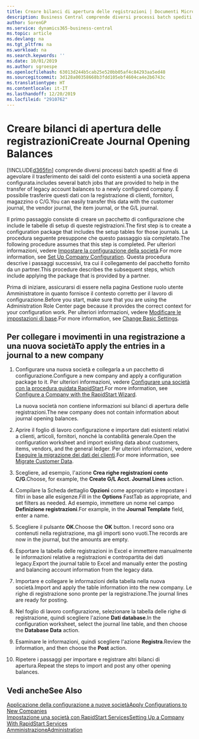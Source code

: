 ```yaml
---
title: Creare bilanci di apertura delle registrazioni | Documenti Microsoft
description: Business Central comprende diversi processi batch spediti al fine di agevolare il trasferimento dei saldi del conto esistenti a una società appena configurata. È possibile trasferire facilmente questi dati con le registrazioni.
author: SorenGP
ms.service: dynamics365-business-central
ms.topic: article
ms.devlang: na
ms.tgt_pltfrm: na
ms.workload: na
ms.search.keywords: ''
ms.date: 10/01/2019
ms.author: sgroespe
ms.openlocfilehash: 63013d244b5cab25e520bb05af4c84293aa5ed48
ms.sourcegitcommit: 3d128a00358668b3fdd105ebf4604ca4e2b6743c
ms.translationtype: HT
ms.contentlocale: it-IT
ms.lasthandoff: 12/20/2019
ms.locfileid: "2910762"
---
```

# <a name="create-journal-opening-balances"></a><span data-ttu-id="6bd21-104">Creare bilanci di apertura delle registrazioni</span><span class="sxs-lookup"><span data-stu-id="6bd21-104">Create Journal Opening Balances</span></span>
[!INCLUDE[d365fin](includes/d365fin_md.md)] <span data-ttu-id="6bd21-105">comprende diversi processi batch spediti al fine di agevolare il trasferimento dei saldi del conto esistenti a una società appena configurata.</span><span class="sxs-lookup"><span data-stu-id="6bd21-105">includes several batch jobs that are provided to help in the transfer of legacy account balances to a newly configured company.</span></span> <span data-ttu-id="6bd21-106">È possibile trasferire questi dati con la registrazione di clienti, fornitori, magazzino o C/G.</span><span class="sxs-lookup"><span data-stu-id="6bd21-106">You can easily transfer this data with the customer journal, the vendor journal, the item journal, or the G/L journal.</span></span>

<span data-ttu-id="6bd21-107">Il primo passaggio consiste di creare un pacchetto di configurazione che include le tabelle di setup di queste registrazioni.</span><span class="sxs-lookup"><span data-stu-id="6bd21-107">The first step is to create a configuration package that includes the setup tables for those journals.</span></span> <span data-ttu-id="6bd21-108">La procedura seguente presuppone che questo passaggio sia completato.</span><span class="sxs-lookup"><span data-stu-id="6bd21-108">The following procedure assumes that this step is completed.</span></span> <span data-ttu-id="6bd21-109">Per ulteriori informazioni, vedere [Impostare la configurazione della società](admin-set-up-company-configuration.md).</span><span class="sxs-lookup"><span data-stu-id="6bd21-109">For more information, see [Set Up Company Configuration](admin-set-up-company-configuration.md).</span></span> <span data-ttu-id="6bd21-110">Questa procedura descrive i passaggi successivi, tra cui il collegamento del pacchetto fornito da un partner.</span><span class="sxs-lookup"><span data-stu-id="6bd21-110">This procedure describes the subsequent steps, which include applying the package that is provided by a partner.</span></span>  

<span data-ttu-id="6bd21-111">Prima di iniziare, assicurarsi di essere nella pagina Gestione ruolo utente Amministratore in quanto fornisce il contesto corretto per il lavoro di configurazione.</span><span class="sxs-lookup"><span data-stu-id="6bd21-111">Before you start, make sure that you are using the Administration Role Center page because it provides the correct context for your configuration work.</span></span> <span data-ttu-id="6bd21-112">Per ulteriori informazioni, vedere [Modificare le impostazioni di base](ui-change-basic-settings.md).</span><span class="sxs-lookup"><span data-stu-id="6bd21-112">For more information, see [Change Basic Settings](ui-change-basic-settings.md).</span></span>

## <a name="to-apply-the-entries-in-a-journal-to-a-new-company"></a><span data-ttu-id="6bd21-113">Per collegare i movimenti in una registrazione a una nuova società</span><span class="sxs-lookup"><span data-stu-id="6bd21-113">To apply the entries in a journal to a new company</span></span>  
1. <span data-ttu-id="6bd21-114">Configurare una nuova società e collegarla a un pacchetto di configurazione.</span><span class="sxs-lookup"><span data-stu-id="6bd21-114">Configure a new company and apply a configuration package to it.</span></span> <span data-ttu-id="6bd21-115">Per ulteriori informazioni, vedere [Configurare una società con la procedura guidata RapidStart](admin-how-to-configure-a-company-with-the-rapidstart-wizard.md).</span><span class="sxs-lookup"><span data-stu-id="6bd21-115">For more information, see [Configure a Company with the RapidStart Wizard](admin-how-to-configure-a-company-with-the-rapidstart-wizard.md).</span></span>  

    <span data-ttu-id="6bd21-116">La nuova società non contiene informazioni sui bilanci di apertura delle registrazioni.</span><span class="sxs-lookup"><span data-stu-id="6bd21-116">The new company does not contain information about journal opening balances.</span></span>  

2. <span data-ttu-id="6bd21-117">Aprire il foglio di lavoro configurazione e importare dati esistenti relativi a clienti, articoli, fornitori, nonché la contabilità generale.</span><span class="sxs-lookup"><span data-stu-id="6bd21-117">Open the configuration worksheet and import existing data about customers, items, vendors, and the general ledger.</span></span> <span data-ttu-id="6bd21-118">Per ulteriori informazioni, vedere [Eseguire la migrazione dei dati dei clienti](admin-migrate-customer-data.md).</span><span class="sxs-lookup"><span data-stu-id="6bd21-118">For more information, see [Migrate Customer Data](admin-migrate-customer-data.md).</span></span>  
3. <span data-ttu-id="6bd21-119">Scegliere, ad esempio, l'azione **Crea righe registrazioni conto C/G**.</span><span class="sxs-lookup"><span data-stu-id="6bd21-119">Choose, for example, the **Create G/L Acct. Journal Lines** action.</span></span>  
4. <span data-ttu-id="6bd21-120">Compilare la Scheda dettaglio **Opzioni** come appropriato e impostare i filtri in base alle esigenze.</span><span class="sxs-lookup"><span data-stu-id="6bd21-120">Fill in the **Options** FastTab as appropriate, and set filters as needed.</span></span> <span data-ttu-id="6bd21-121">Ad esempio, immettere un nome nel campo **Definizione registrazioni**.</span><span class="sxs-lookup"><span data-stu-id="6bd21-121">For example, in the **Journal Template** field, enter a name.</span></span>  
5. <span data-ttu-id="6bd21-122">Scegliere il pulsante **OK**.</span><span class="sxs-lookup"><span data-stu-id="6bd21-122">Choose the **OK** button.</span></span> <span data-ttu-id="6bd21-123">I record sono ora contenuti nella registrazione, ma gli importi sono vuoti.</span><span class="sxs-lookup"><span data-stu-id="6bd21-123">The records are now in the journal, but the amounts are empty.</span></span>  
6. <span data-ttu-id="6bd21-124">Esportare la tabella delle registrazioni in Excel e immettere manualmente le informazioni relative a registrazioni e contropartita dei dati legacy.</span><span class="sxs-lookup"><span data-stu-id="6bd21-124">Export the journal table to Excel and manually enter the posting and balancing account information from the legacy data.</span></span>
7. <span data-ttu-id="6bd21-125">Importare e collegare le informazioni della tabella nella nuova società.</span><span class="sxs-lookup"><span data-stu-id="6bd21-125">Import and apply the table information into the new company.</span></span> <span data-ttu-id="6bd21-126">Le righe di registrazione sono pronte per la registrazione.</span><span class="sxs-lookup"><span data-stu-id="6bd21-126">The journal lines are ready for posting.</span></span>  
8. <span data-ttu-id="6bd21-127">Nel foglio di lavoro configurazione, selezionare la tabella delle righe di registrazione, quindi scegliere l'azione **Dati database**.</span><span class="sxs-lookup"><span data-stu-id="6bd21-127">In the configuration worksheet, select the journal line table, and then choose the **Database Data** action.</span></span>  
9. <span data-ttu-id="6bd21-128">Esaminare le informazioni, quindi scegliere l'azione **Registra**.</span><span class="sxs-lookup"><span data-stu-id="6bd21-128">Review the information, and then choose the **Post** action.</span></span>  
10. <span data-ttu-id="6bd21-129">Ripetere i passaggi per importare e registrare altri bilanci di apertura.</span><span class="sxs-lookup"><span data-stu-id="6bd21-129">Repeat the steps to import and post any other opening balances.</span></span>  

## <a name="see-also"></a><span data-ttu-id="6bd21-130">Vedi anche</span><span class="sxs-lookup"><span data-stu-id="6bd21-130">See Also</span></span>  
[<span data-ttu-id="6bd21-131">Applicazione della configurazione a nuove società</span><span class="sxs-lookup"><span data-stu-id="6bd21-131">Apply Configurations to New Companies</span></span>](admin-apply-configuration-to-new-companies.md)  
[<span data-ttu-id="6bd21-132">Impostazione una società con RapidStart Services</span><span class="sxs-lookup"><span data-stu-id="6bd21-132">Setting Up a Company With RapidStart Services</span></span>](admin-set-up-a-company-with-rapidstart.md)  
[<span data-ttu-id="6bd21-133">Amministrazione</span><span class="sxs-lookup"><span data-stu-id="6bd21-133">Administration</span></span>](admin-setup-and-administration.md)
